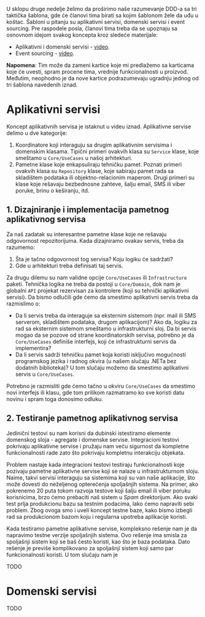 U sklopu druge nedelje želimo da proširimo naše razumevanje DDD-a sa tri taktička šablona, gde će članovi tima birati sa kojim šablonom žele da uđu u koštac. Šabloni u pitanju su aplikativni servisi, domenski servisi i event sourcing. Pre raspodele posla, članovi tima treba da se upoznaju sa osnovnom idejom svakog koncepta kroz sledeće materijale:

- Aplikativni i domenski servisi - [video](https://youtu.be/Y8I4THKo9HA).
- Event sourcing - [video](https://youtu.be/cTMG3QB7Lys).

**Napomena**: Tim može da zameni kartice koje mi predlažemo sa karticama koje će uvesti, spram procene tima, vrednije funkcionalnosti u proizvod. Međutim, neophodno je da nove kartice podrazumevaju ugradnju jednog od tri šablona navedenih iznad.

# Aplikativni servisi
Koncept aplikativnih servisa je istaknut u videu iznad. Aplikativne servise delimo u dve kategorije:

1. Koordinatore koji interaguju sa drugim aplikativnim servisima i domenskim klasama. Tipični primeri ovakvih klasa su `Service` klase, koje smeštamo u `Core/UseCases` u našoj arhitekturi.
2. Pametne klase koje enkapsuliraju tehničku pamet. Poznati primeri ovakvih klasa su `Repository` klase, koje sabiraju pamet rada sa skladištem podataka ili objektno-relacionim maperom. Drugi primeri su klase koje rešavaju bezbednosne zahteve, šalju email, SMS ili viber poruke, brinu o keširanju, itd.

## 1. Dizajniranje i implementacija pametnog aplikativnog servisa
Za naš zadatak su interesantne pametne klase koje ne rešavaju odgovornost repozitorijuma. Kada dizajniramo ovakav servis, treba da razumemo:

1. Šta je tačno odgovornost tog servisa? Koju logiku će sadržati?
2. Gde u arhitekturi treba definisati taj servis.

Za drugu dilemu su nam validne opcije `Core/UseCases` ili `Infrastructure` paketi. Tehnička logika ne treba da postoji u `Core/Domain`, dok nam je globalni `API` projekat rezervisan za kontrolere (koji su tehnički aplikativni servisi). Da bismo odlučili gde ćemo da smestimo aplikativni servis treba da razmislimo o:

- Da li servis treba da interaguje sa eksternim sistemom (npr. mail ili SMS serverom, skladištem podataka, drugom aplikacijom)? Ako da, logiku za rad sa eksternim sistemom smeštamo u infrastrukturni sloj. Da bi servis mogao da se pozove od strane koordinatorskih servisa, potrebno je da `Core/UseCases` definiše interfejs, koji će infrastrukturni servis da implementira?
- Da li servis sadrži tehničku pamet koja koristi isključivo mogućnosti programskog jezika i radnog okvira (u našem slučaju .NETa bez dodatnih biblioteka)? U tom slučaju možemo da smestimo aplikativni servis u `Core/UseCases`.

Potrebno je razmisliti gde ćemo tačno u okviru `Core/UseCases` da smestimo novi interfejs ili klasu, gde tom prilikom razmatramo ko sve koristi datu novinu i spram toga donosimo odluku.

## 2. Testiranje pametnog aplikativnog servisa
Jedinični testovi su nam korisni da dubinski istestiramo elemente domenskog sloja - agregate i domenske servise. Integracioni testovi  pokrivaju aplikativne servise i pružaju nam veću sigurnost da kompletne funkcionalnosti rade zato što pokrivaju kompletnu interakciju objekata.

Problem nastaje kada integracioni testovi testiraju funkcionalnosti koje pozivaju pametne aplikativne servise koji se nalaze u infrastrukturnom sloju. Naime, takvi servisi interaguju sa sistemima koji su van naše aplikacije, što može dovesti do neželjenog opterećenja spoljašnjih sistema. Na primer, ako pokrenemo 20 puta tokom razvoja testove koji šalju email ili viber poruku korisnicima, brzo ćemo prebaciti naš sistem u _Spam_ direktorijum. Ako svaki test prlja produkcionu bazu sa testnim podacima, lako ćemo napraviti sebi problem. Zbog ovoga smo i uveli koncept testne baze, kako bismo izbegli rad sa produkcionom bazom koju i regularna upotreba aplikacije koristi.

Kada testiramo pametne aplikativne servise, kompleksno rešenje nam je da napravimo testne verzije spoljašnjih sistema. Ovo rešenje ima smisla za spoljašnji sistem koji se baš često koristi, kao što je baza podataka. Dato rešenje je previše komplikovano za spoljašnji sistem koji samo par funkcionalnosti koristi. U tom slučaju nam je 

TODO

# Domenski servisi
TODO
